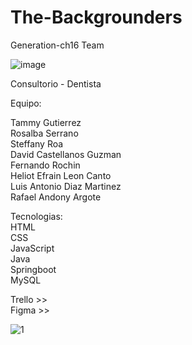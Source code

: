 # The-Backgrounders
Generation-ch16 Team

![image](https://user-images.githubusercontent.com/85137930/184547592-df4ccd4a-f605-45b1-a137-ca8c08feb6b8.png)

Consultorio - Dentista

Equipo:

Tammy Gutierrez <br>
Rosalba Serrano <br>
Steffany Roa  <br>
David Castellanos Guzman  <br>
Fernando Rochin  <br>
Heliot Efrain Leon Canto  <br>
Luis Antonio Diaz Martinez  <br>
Rafael Andony Argote  <br>


Tecnologias:<br>
HTML <br>
CSS <br>
JavaScript <br>
Java <br>
Springboot <br>
MySQL <br>

Trello >> <br>
Figma >> <br>



![1](https://user-images.githubusercontent.com/85137930/185658295-32b3f056-86e9-466c-9cc5-51cd50d99dfb.png)



